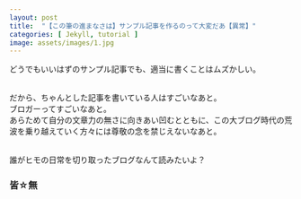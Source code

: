 ```yaml
---
layout: post
title:  "【この筆の進まなさは】サンプル記事を作るのって大変だあ【異常】"
categories: [ Jekyll, tutorial ]
image: assets/images/1.jpg
---
```


どうでもいいはずのサンプル記事でも、適当に書くことはムズかしい。<br><br>

だから、ちゃんとした記事を書いている人はすごいなあと。<br>
ブロガーってすごいなあと。<br>
あらためて自分の文章力の無さに向きあい凹むとともに、この大ブログ時代の荒波を乗り越えていく方々には尊敬の念を禁じえないなあと。<br><br>

誰がヒモの日常を切り取ったブログなんて読みたいよ？<br>
### **皆☆無**<br><br><br>


